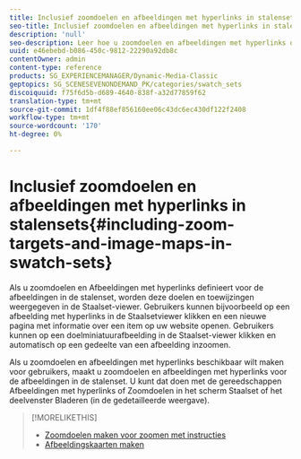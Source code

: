 ```yaml
---
title: Inclusief zoomdoelen en afbeeldingen met hyperlinks in stalensets
seo-title: Inclusief zoomdoelen en afbeeldingen met hyperlinks in stalensets
description: 'null'
seo-description: Leer hoe u zoomdoelen en afbeeldingen met hyperlinks opneemt in stalensets.
uuid: e46ebebd-b086-450c-9812-22290a92db8c
contentOwner: admin
content-type: reference
products: SG_EXPERIENCEMANAGER/Dynamic-Media-Classic
geptopics: SG_SCENESEVENONDEMAND_PK/categories/swatch_sets
discoiquuid: f75f6d5b-d689-4640-838f-a32d77859f62
translation-type: tm+mt
source-git-commit: 1df4f88ef856160ee06c43dc6ec430df122f2408
workflow-type: tm+mt
source-wordcount: '170'
ht-degree: 0%

---
```



# Inclusief zoomdoelen en afbeeldingen met hyperlinks in stalensets{#including-zoom-targets-and-image-maps-in-swatch-sets}

Als u zoomdoelen en Afbeeldingen met hyperlinks definieert voor de afbeeldingen in de stalenset, worden deze doelen en toewijzingen weergegeven in de Staalset-viewer. Gebruikers kunnen bijvoorbeeld op een afbeelding met hyperlinks in de Staalsetviewer klikken en een nieuwe pagina met informatie over een item op uw website openen. Gebruikers kunnen op een doelminiatuurafbeelding in de Staalset-viewer klikken en automatisch op een gedeelte van een afbeelding inzoomen.

Als u zoomdoelen en afbeeldingen met hyperlinks beschikbaar wilt maken voor gebruikers, maakt u zoomdoelen en afbeeldingen met hyperlinks voor de afbeeldingen in de stalenset. U kunt dat doen met de gereedschappen Afbeeldingen met hyperlinks of Zoomdoelen in het scherm Staalset of het deelvenster Bladeren (in de gedetailleerde weergave).

>[!MORELIKETHIS]
>
>* [Zoomdoelen maken voor zoomen met instructies](creating-zoom-targets-guided-zoom.md#creating_zoom_targets_for_guided_zoom)
>* [Afbeeldingskaarten maken](creating-image-maps.md#creating_image_maps)

